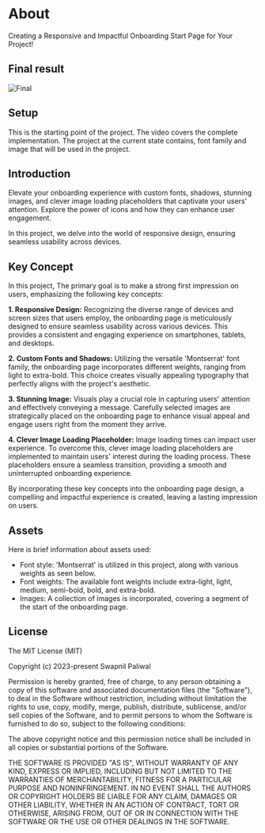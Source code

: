 # About

Creating a Responsive and Impactful Onboarding Start Page for Your Project!

## Final result

![Final](https://github.com/swapnilpaliwal-sd/onboarding_start_setup/assets/78632212/dcecfa38-fa6b-43ce-9cc9-4afff5d72f5f)

## Setup

This is the starting point of the project. The video covers the complete implementation.
The project at the current state contains, font family and image that will be used in the project.

## Introduction

Elevate your onboarding experience with custom fonts, shadows, stunning images, and clever image 
loading placeholders that captivate your users' attention. Explore the power of icons and how they
can enhance user engagement.

In this project, we delve into the world of responsive design, ensuring seamless usability 
across devices.

## Key Concept
In this project, The primary goal is to make a strong first impression on users, emphasizing the 
following key concepts:

**1. Responsive Design:** Recognizing the diverse range of devices and screen sizes that users employ,
the onboarding page is meticulously designed to ensure seamless usability across various devices. 
This provides a consistent and engaging experience on smartphones, tablets, and desktops.

**2. Custom Fonts and Shadows:** Utilizing the versatile 'Montserrat' font family, the onboarding 
page incorporates different weights, ranging from light to extra-bold. This choice creates visually 
appealing typography that perfectly aligns with the project's aesthetic.

**3. Stunning Image:** Visuals play a crucial role in capturing users' attention and effectively 
conveying a message. Carefully selected images are strategically placed on the onboarding page to 
enhance visual appeal and engage users right from the moment they arrive.

**4. Clever Image Loading Placeholder:** Image loading times can impact user experience. To overcome
this, clever image loading placeholders are implemented to maintain users' interest during the 
loading process. These placeholders ensure a seamless transition, providing a smooth and 
uninterrupted onboarding experience.

By incorporating these key concepts into the onboarding page design, a compelling and impactful 
experience is created, leaving a lasting impression on users.

## Assets
Here is brief information about assets used:
- Font style: 'Montserrat' is utilized in this project, along with various weights as seen below.
- Font weights: The available font weights include extra-light, light, medium, semi-bold, bold, 
  and extra-bold.
- Images: A collection of images is incorporated, covering a segment of the start of the onboarding 
  page.

## License

The MIT License (MIT)

Copyright (c) 2023-present Swapnil Paliwal

Permission is hereby granted, free of charge, to any person obtaining a copy
of this software and associated documentation files (the "Software"), to deal
in the Software without restriction, including without limitation the rights
to use, copy, modify, merge, publish, distribute, sublicense, and/or sell
copies of the Software, and to permit persons to whom the Software is
furnished to do so, subject to the following conditions:

The above copyright notice and this permission notice shall be included in all
copies or substantial portions of the Software.

THE SOFTWARE IS PROVIDED "AS IS", WITHOUT WARRANTY OF ANY KIND, EXPRESS OR
IMPLIED, INCLUDING BUT NOT LIMITED TO THE WARRANTIES OF MERCHANTABILITY,
FITNESS FOR A PARTICULAR PURPOSE AND NONINFRINGEMENT. IN NO EVENT SHALL THE
AUTHORS OR COPYRIGHT HOLDERS BE LIABLE FOR ANY CLAIM, DAMAGES OR OTHER
LIABILITY, WHETHER IN AN ACTION OF CONTRACT, TORT OR OTHERWISE, ARISING FROM,
OUT OF OR IN CONNECTION WITH THE SOFTWARE OR THE USE OR OTHER DEALINGS IN THE
SOFTWARE.
